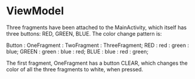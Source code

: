 # ViewModel
 
Three fragments have been attached to the MainActivity, which itself has three buttons: RED, GREEN, BLUE. The color change pattern is:

Button : OneFragment : TwoFragment : ThreeFragment;
RED : red : green : blue;
GREEN : green : blue : red;
BLUE : blue : red : green;

The first fragment, OneFragment has a button CLEAR, which changes the color of all the three fragments to white, when pressed.